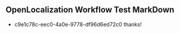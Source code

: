 ## OpenLocalization Workflow Test MarkDown
* c9e1c78c-eec0-4a0e-9778-df96d6ed72c0 
thanks!<!--HONumber=Feb16_HO4-->
